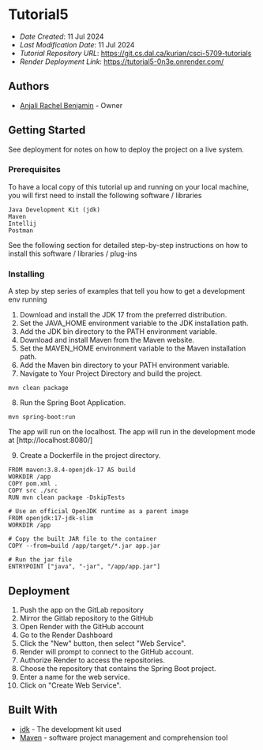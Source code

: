 # Tutorial5

* *Date Created*: 11 Jul 2024
* *Last Modification Date*: 11 Jul 2024
* *Tutorial Repository URL*: <https://git.cs.dal.ca/kurian/csci-5709-tutorials>
* *Render Deployment Link*: <https://tutorial5-0n3e.onrender.com/>


## Authors


* [Anjali Rachel Benjamin](an653262@dal.ca) - Owner


## Getting Started

See deployment for notes on how to deploy the project on a live system.

### Prerequisites

To have a local copy of this tutorial up and running on your local machine, you will first need to install the following software / libraries

```
Java Development Kit (jdk)
Maven
Intellij
Postman

```

See the following section for detailed step-by-step instructions on how to install this software / libraries / plug-ins


### Installing

A step by step series of examples that tell you how to get a development env running

1. Download and install the JDK 17 from the preferred distribution.
2. Set the JAVA_HOME environment variable to the JDK installation path.
3. Add the JDK bin directory to the PATH environment variable.
4. Download and install Maven from the Maven website.
5. Set the MAVEN_HOME environment variable to the Maven installation path.
6. Add the Maven bin directory to your PATH environment variable.
7. Navigate to Your Project Directory and build the project.

```
mvn clean package

```
8. Run the Spring Boot Application.

```
mvn spring-boot:run

```
The app will run on the localhost. The app will run in the development mode at [http://localhost:8080/] 

9. Create a Dockerfile in the project directory.

```
FROM maven:3.8.4-openjdk-17 AS build
WORKDIR /app
COPY pom.xml .
COPY src ./src
RUN mvn clean package -DskipTests

# Use an official OpenJDK runtime as a parent image
FROM openjdk:17-jdk-slim
WORKDIR /app

# Copy the built JAR file to the container
COPY --from=build /app/target/*.jar app.jar

# Run the jar file
ENTRYPOINT ["java", "-jar", "/app/app.jar"]
```


## Deployment

1. Push the app on the GitLab repository
2. Mirror the Gitlab repository to the GitHub
3. Open Render with the GitHub account
4. Go to the Render Dashboard
5. Click the "New" button, then select "Web Service".
6. Render will prompt to connect to the GitHub account.
7. Authorize Render to access the repositories.
8. Choose the repository that contains the Spring Boot project.
9. Enter a name for the web service.
10. Click on "Create Web Service".


## Built With

* [jdk](https://www.oracle.com/ca-en/java/technologies/downloads/) - The development kit used
* [Maven](https://maven.apache.org/) - software project management and comprehension tool
